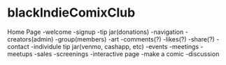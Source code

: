 # blackIndieComixClub
Home Page 
  -welcome
  -signup
  -tip jar(donations)
  -navigation
    -creators(admin)
    -group(members)
      -art
        -comments(?)
        -likes(?)
        -share(?)
      -contact
      -individule tip jar(venmo, cashapp, etc)
    -events
      -meetings
      -meetups
      -sales
      -screenings
    -interactive page
      -make a comic
      -discussion
    

